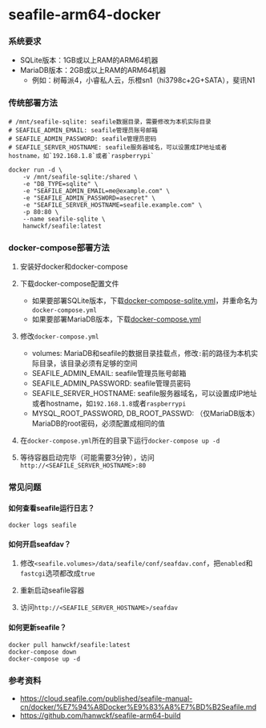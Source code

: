 # seafile-arm64-docker

### 系统要求

- SQLite版本：1GB或以上RAM的ARM64机器
- MariaDB版本：2GB或以上RAM的ARM64机器
   - 例如：树莓派4，小睿私人云，乐橙sn1（hi3798c+2G+SATA），斐讯N1

### 传统部署方法

```shell
# /mnt/seafile-sqlite: seafile数据目录，需要修改为本机实际目录
# SEAFILE_ADMIN_EMAIL: seafile管理员账号邮箱
# SEAFILE_ADMIN_PASSWORD: seafile管理员密码
# SEAFILE_SERVER_HOSTNAME: seafile服务器域名，可以设置成IP地址或者hostname，如`192.168.1.8`或者`raspberrypi`

docker run -d \
    -v /mnt/seafile-sqlite:/shared \
    -e "DB_TYPE=sqlite" \
    -e "SEAFILE_ADMIN_EMAIL=me@example.com" \
    -e "SEAFILE_ADMIN_PASSWORD=asecret" \
    -e "SEAFILE_SERVER_HOSTNAME=seafile.example.com" \
    -p 80:80 \
    --name seafile-sqlite \
    hanwckf/seafile:latest
```

### docker-compose部署方法

1. 安装好docker和docker-compose

2. 下载docker-compose配置文件
   - 如果要部署SQLite版本，下载[docker-compose-sqlite.yml](docker-compose-sqlite.yml)，并重命名为`docker-compose.yml`
   - 如果要部署MariaDB版本，下载[docker-compose.yml](docker-compose.yml)

3. 修改`docker-compose.yml`
     - volumes: MariaDB和seafile的数据目录挂载点，修改`:`前的路径为本机实际目录，该目录必须有足够的空间
     - SEAFILE_ADMIN_EMAIL: seafile管理员账号邮箱
     - SEAFILE_ADMIN_PASSWORD: seafile管理员密码
     - SEAFILE_SERVER_HOSTNAME: seafile服务器域名，可以设置成IP地址或者hostname，如`192.168.1.8`或者`raspberrypi`
     - MYSQL_ROOT_PASSWORD, DB_ROOT_PASSWD: （仅MariaDB版本）MariaDB的root密码，必须配置成相同的值

4. 在`docker-compose.yml`所在的目录下运行`docker-compose up -d`

5. 等待容器启动完毕（可能需要3分钟），访问`http://<SEAFILE_SERVER_HOSTNAME>:80`

### 常见问题

#### 如何查看seafile运行日志？

```
docker logs seafile
```

#### 如何开启seafdav？

1. 修改`<seafile.volumes>/data/seafile/conf/seafdav.conf`，把`enabled`和`fastcgi`选项都改成`true`

2. 重新启动seafile容器

3. 访问`http://<SEAFILE_SERVER_HOSTNAME>/seafdav`

#### 如何更新seafile？
```
docker pull hanwckf/seafile:latest
docker-compose down
docker-compose up -d
```

### 参考资料

- https://cloud.seafile.com/published/seafile-manual-cn/docker/%E7%94%A8Docker%E9%83%A8%E7%BD%B2Seafile.md
- https://github.com/hanwckf/seafile-arm64-build
